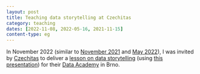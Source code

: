 ```yaml
---
layout: post
title: Teaching data storytelling at Czechitas
category: teaching
dates: [2022-11-08, 2022-05-16, 2021-11-15]
content-type: eg
---
```


In November 2022 (similar to [November 2021](https://youtu.be/YoCbP-f_fEc) and [May 2022](https://youtu.be/XbPFNBdAdW0)), I was invited by [Czechitas](https://www.czechitas.cz/en) to deliver a [lesson on data storytelling](https://youtu.be/m0n4mWlg6bE) (using [this presentation](https://docs.google.com/presentation/d/17Zkeod1o1TYxVw-lFX49y0mSwqA7utFAatEMl4YsjIY/edit?usp=sharing)) for their [Data Academy](https://www.czechitas.cz/kurzy/digitalni-akademie-data) in Brno.